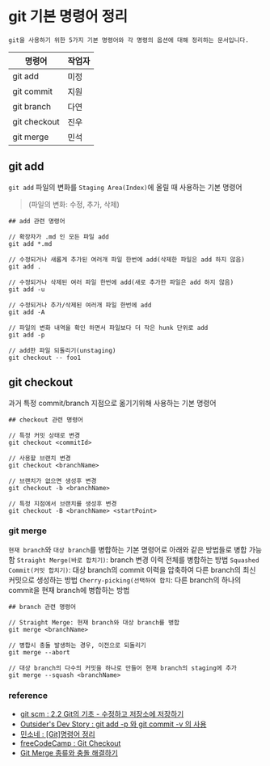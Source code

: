 # git 기본 명령어 정리

`git을 사용하기 위한 5가지 기본 명령어와 각 명령의 옵션에 대해 정리하는 문서입니다.`

| 명령어       | 작업자 |
|--------------|--------|
| git add      | 미정   |
| git commit   | 지원   |
| git branch   | 다연   |
| git checkout | 진우   |
| git merge    | 민석   |


## git add
`git add` 파일의 변화를 `Staging Area(Index)`에 올릴 때 사용하는 기본 명령어  
> (파일의 변화: 수정, 추가, 삭제)

```
## add 관련 명령어
	
// 확장자가 .md 인 모든 파일 add
git add *.md
	
// 수정되거나 새롭게 추가된 여러개 파일 한번에 add(삭제한 파일은 add 하지 않음)
git add .
	
// 수정되거나 삭제된 여러 파일 한번에 add(새로 추가한 파일은 add 하지 않음)
git add -u
	
// 수정되거나 추가/삭제된 여러개 파일 한번에 add
git add -A
	
// 파일의 변화 내역을 확인 하면서 파일보다 더 작은 hunk 단위로 add
git add -p
	
// add한 파일 되돌리기(unstaging)
git checkout -- foo1
```

## git checkout

과거 특정 commit/branch 지점으로 옮기기위해 사용하는 기본 명령어  

```
## checkout 관련 명령어

// 특정 커밋 상태로 변경
git checkout <commitId>

// 사용할 브랜치 변경
git checkout <branchName>

// 브랜치가 없으면 생성후 변경
git checkout -b <branchName>

// 특정 지점에서 브랜치를 생성후 변경
git checkout -B <branchName> <startPoint>
```

### git merge

`현재 branch`와 `대상 branch`를 병합하는 기본 명령어로 아래와 같은 방법들로 병합 가능함
`Straight Merge(바로 합치기)`: branch 변경 이력 전체를 병합하는 방법
`Squashed Commit(커밋 합치기)`: 대상 branch의 commit 이력을 압축하여 다른 branch의 최신 커밋으로 생성하는 방법
`Cherry-picking(선택하여 합치`: 다른 branch의 하나의 commit을 현재 branch에 병합하는 방법

```
## branch 관련 명령어

// Straight Merge: 현재 branch와 대상 branch를 병합
git merge <branchName>

// 병합시 충돌 발생하는 경우, 이전으로 되돌리기
git merge --abort

// 대상 branch의 다수의 커밋을 하나로 만들어 현재 branch의 staging에 추가
git merge --squash <branchName>
```



### reference

* [git scm : 2.2 Git의 기초 - 수정하고 저장소에 저장하기](https://git-scm.com/book/ko/v2/Git의-기초-수정하고-저장소에-저장하기)
* [Outsider's Dev Story : git add -p 와 git commit -v 의 사용](https://blog.outsider.ne.kr/1247)
* [민소네 : [Git]명령어 정리](http://minsone.github.io/git/git-command-list)
* [freeCodeCamp : Git Checkout](https://guide.freecodecamp.org/git/git-checkout/)
* [Git Merge 종류와 충돌 해결하기](https://mobicon.tistory.com/106)
